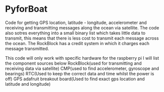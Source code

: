 # PyforBoat
Code for getting GPS location, latitude - longitude, accelerometer and receiving and transmitting messages along the ocean via satellite.
The code also sotres everything into a small binary list which takes little data to transmit, this means that there is less cost to transmit each message across the ocean. The RockBlock has a credit system in which it charges each message transmitted.

This code will only work with specific hardware for the raspberry pi
I will list the component sources below
RockBlock(used for transmitting and receiving data via satellite)
CMP(used to find accelerometer, gyroscope and bearings)
RTC(Used to keep the correct data and time whilst the power is off)
GPS adafruit breakout board(Used to find exact gps location and latitude and longitude)

